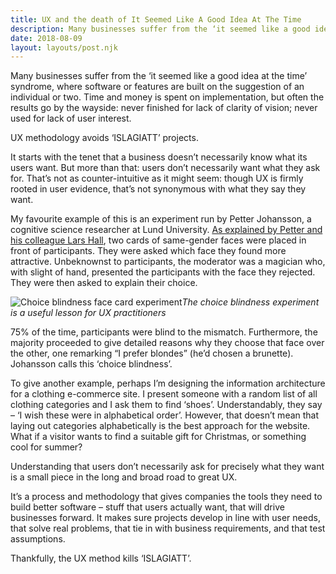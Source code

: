 ```yaml
---
title: UX and the death of It Seemed Like A Good Idea At The Time
description: Many businesses suffer from the ‘it seemed like a good idea at the time’ syndrome, where software...
date: 2018-08-09
layout: layouts/post.njk
---
```


Many businesses suffer from the ‘it seemed like a good idea at the time’ syndrome, where software or features are built on the suggestion of an individual or two. Time and money is spent on implementation, but often the results go by the wayside: never finished for lack of clarity of vision; never used for lack of user interest.

UX methodology avoids ‘ISLAGIATT’ projects.
 
It starts with the tenet that a business doesn’t necessarily know what its users want. But more than that: users don’t necessarily want what they ask for. That’s not as counter-intuitive as it might seem: though UX is firmly rooted in user evidence, that’s not synonymous with what they say they want.

My favourite example of this is an experiment run by Petter Johansson, a cognitive science researcher at Lund University. [As explained by Petter and his colleague Lars Hall](https://explorable.com/choice-blindness), two cards of same-gender faces were placed in front of participants. They were asked which face they found more attractive. Unbeknownst to participants, the moderator was a magician who, with slight of hand, presented the participants with the face they rejected. They were then asked to explain their choice.

![Choice blindness face card experiment](/personal-site-11ty/img/Choice-blindness-face-card-experiment.jpg)<em>The choice blindness experiment is a useful lesson for UX practitioners</em>

75% of the time, participants were blind to the mismatch. Furthermore, the majority proceeded to give detailed reasons why they choose that face over the other, one remarking “I prefer blondes” (he’d chosen a brunette). Johansson calls this ‘choice blindness’.

To give another example, perhaps I’m designing the information architecture for a clothing e-commerce site. I present someone with a random list of all clothing categories and I ask them to find ‘shoes’. Understandably, they say – ‘I wish these were in alphabetical order’. However, that doesn’t mean that laying out categories alphabetically is the best approach for the website. What if a visitor wants to find a suitable gift for Christmas, or something cool for summer?

Understanding that users don’t necessarily ask for precisely what they want is a small piece in the long and broad road to great UX.

It’s a process and methodology that gives companies the tools they need to build better software – stuff that users actually want, that will drive businesses forward. It makes sure projects develop in line with user needs, that solve real problems, that tie in with business requirements, and that test assumptions.

Thankfully, the UX method kills ‘ISLAGIATT’.